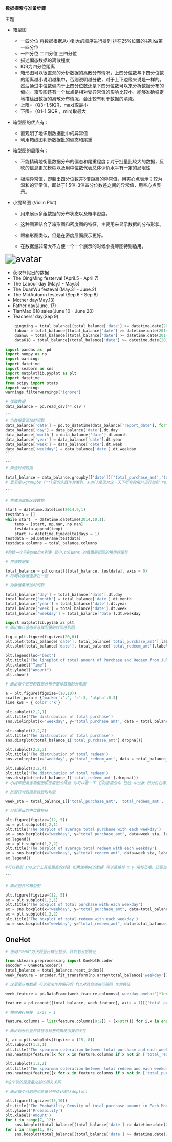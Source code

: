 **数据探索与准备步骤**

 主题

- 箱型图 

  - 一四分位 将数据根据从小到大的顺序进行排列 排在25%位置的书叫做第一四分位 
  - 一四分位 二四分位 三四分位 
  - 描述偏态数据的离散程度 
  - IQR为四分位距离
  - 箱形图可以很直观的分析数据的离散分布情况，上四分位数与下四分位数的距离越小说明越集中，否则说明越分散，对于上下边缘来说是一样的。然后通过中位数偏向于上四分位数还是下四分位数可以来分析数据分布的偏向。箱形图还有一个优点是相对受异常值的影响比较小，能够准确稳定地描绘出数据的离散分布情况，会比较有利于数据的清洗。
  - 上限=（Q3+1.5IQR，max)取最小
  - 下限=（Q1-1.5IQR ，min)取最大

- 箱型图的优点有：

  - 直观明了地识别数据批中的异常值
  - 利用箱线图判断数据批的偏态和尾重

- 箱型图的局限有：

  - 不能精确地衡量数据分布的偏态和尾重程度；对于批量比较大的数据，反映的信息更加模糊以及用中位数代表总体评价水平有一定的局限性

  - 极端异常值，即超出四分位数差3倍距离的异常值，用实心点表示；较为温和的异常值，即处于1.5倍-3倍四分位数差之间的异常值，用空心点表示。

    

- 小提琴图 (Violin Plot)

  - 用来展示多组数据的分布状态以及概率密度。
  - 这种图表结合了箱形图和密度图的特征，主要用来显示数据的分布形状。

  - 跟箱形图类似，但是在密度层面展示更好。
  - 在数据量非常大不方便一个一个展示的时候小提琴图特别适用。

<img src="./pic/box.png" alt="avatar" style="zoom:200%;" />






-  获取节假日的数据
- The QingMing festerval (April.5 - April.7)
- The Labour day (May.1 - May.5)
- The DuanWu festeval (May.31 - June.2)
- The MidAutumn festeval (Sep.6 - Sep.8)
-  Mother day(May.13)
- Father day(June. 17)
- TianMao 618 sales(June 10 - June 20)
- Teachers' day(Sep 9)

```python
	qingming = total_balance[(total_balance['date'] >= datetime.date(2014,4,5)) & (total_balance['date'] < datetime.date(2014,4,8))]
	labour = total_balance[(total_balance['date'] >= datetime.date(2014,5,1)) & (total_balance['date'] < datetime.date(2014,5,4))]
	duanwu = total_balance[(total_balance['date'] >= datetime.date(2014,5,31)) & (total_balance['date'] < datetime.date(2014,6,3))]
	data618 = total_balance[(total_balance['date'] >= datetime.date(2014,6,10)) & (total_balance['date'] < datetime.date(2014,6,20))]'''
```
```python
import pandas as  pd
import numpy as np
import warnings 
import datetime
import seaborn as sns
import matplotlib.pyplot as plt
import datetime 
from scipy import stats
import warnings
warnings.filterwarnings('ignore')
```
```python
# 读取数据
data_balance = pd.read_csv(**.csv')
```

```python
​```
# 为数据集添加时间戳
data_balance['date'] = pd.to_datetime(data_balance['report_date'], format= "%Y%m%d")
data_balance['day'] = data_balance['date'].dt.day
data_balance['month'] = data_balance['date'].dt.month
data_balance['year'] = data_balance['date'].dt.year
data_balance['week'] = data_balance['date'].dt.week
data_balance['weekday'] = data_balance['date'].dt.weekday
​```
```

```python
​```
# 聚合时间数据

total_balance = data_balance.groupby(['date'])['total_purchase_amt','total_redeem_amt'].sum().reset_index()
# 意思是以groupby (**)里的东西作为索引，sum()是说对这一天下所有的用户进行加和 reset_index()是说给开头一个索引序列

​```
```

```python
# 生成测试集区段数据

start = datetime.datetime(2014,9,1)
testdata = []
while start != datetime.datetime(2014,10,1):
    temp = [start, np.nan, np.nan]
    testdata.append(temp)
    start += datetime.timedelta(days = 1)
testdata = pd.DataFrame(testdata)
testdata.columns = total_balance.columns

#构建一个空的pandas列表 其中.columns 的意思是相同的横坐标属性

```

```python
# 拼接数据集

total_balance = pd.concat([total_balance, testdata], axis = 0)
# 将两块数据连接在一起
```

```python
# 为数据集添加时间戳

total_balance['day'] = total_balance['date'].dt.day
total_balance['month'] = total_balance['date'].dt.month
total_balance['year'] = total_balance['date'].dt.year
total_balance['week'] = total_balance['date'].dt.week
total_balance['weekday'] = total_balance['date'].dt.weekday
```

```python
import matplotlib.pylab as plt
# 画出每日总购买与赎回量的时间序列图

fig = plt.figure(figsize=(20,6))
plt.plot(total_balance['date'], total_balance['total_purchase_amt'],label='purchase')
plt.plot(total_balance['date'], total_balance['total_redeem_amt'],label='redeem')

plt.legend(loc='best')
plt.title("The lineplot of total amount of Purchase and Redeem from July.13 to Sep.14")
plt.xlabel("Time")
plt.ylabel("Amount")
plt.show()
```

```python
# 画出每个翌日的数据分布于整体数据的分布图

a = plt.figure(figsize=(10,10))
scatter_para = {'marker':'.', 's':3, 'alpha':0.3}
line_kws = {'color':'k'}

plt.subplot(2,2,1)
plt.title('The distrubution of total purchase')
sns.violinplot(x='weekday', y='total_purchase_amt', data = total_balance_1, scatter_kws=scatter_para, line_kws=line_kws)

plt.subplot(2,2,2)
plt.title('The distrubution of total purchase')
sns.distplot(total_balance_1['total_purchase_amt'].dropna())

plt.subplot(2,2,3)
plt.title('The distrubution of total redeem')
sns.violinplot(x='weekday', y='total_redeem_amt', data = total_balance_1, scatter_kws=scatter_para, line_kws=line_kws)

plt.subplot(2,2,4)
plt.title('The distrubution of total redeem')
sns.distplot(total_balance_1['total_redeem_amt'].dropna())
# 小提琴图兼备箱型图和密度图的特点 你可以看一下 它的密度分布 已经 中位数 四分位在哪里

```

```python
# 按翌日对数据聚合后取均值

week_sta = total_balance_1[['total_purchase_amt', 'total_redeem_amt', 'weekday']].groupby('weekday', as_index=False).mean()
```

```python
# 分析翌日的中位数特征

plt.figure(figsize=(12, 5))
ax = plt.subplot(1,2,1)
plt.title('The barplot of average total purchase with each weekday')
ax = sns.barplot(x="weekday", y="total_purchase_amt", data=week_sta, label='Purchase')
ax.legend()
ax = plt.subplot(1,2,2)
plt.title('The barplot of average total redeem with each weekday')
ax = sns.barplot(x="weekday", y="total_redeem_amt", data=week_sta, label='Redeem')
ax.legend()

#可以看到 sns这个工具是更高的封装 如果使用pd的数据 可以直接将 x y 用标签喂。还要加data = 
```

```python
​```

# 画出翌日的箱型图

plt.figure(figsize=(12, 5))
ax = plt.subplot(1,2,1)
plt.title('The boxplot of total purchase with each weekday')
ax = sns.boxplot(x="weekday", y="total_purchase_amt", data=total_balance_1)
ax = plt.subplot(1,2,2)
plt.title('The boxplot of total redeem with each weekday')
ax = sns.boxplot(x="weekday", y="total_redeem_amt", data=total_balance_1)
```

## OneHot

```python
# 使用OneHot方法将翌日特征划分，获取划分后特征

from sklearn.preprocessing import OneHotEncoder
encoder = OneHotEncoder()
total_balance = total_balance.reset_index()
week_feature = encoder.fit_transform(np.array(total_balance['weekday']).reshape(-1, 1)).toarray()

# 这里是以堆数据 可以用来作为编码的 fit对其自动进行编码 作为特征

week_feature = pd.DataFrame(week_feature,columns=['weekday_onehot']*len(week_feature[0]))

feature = pd.concat([total_balance, week_feature], axis = 1)[['total_purchase_amt', 'total_redeem_amt','weekday_onehot','date']]

# 横向进行拼接  axis = 1

feature.columns = list(feature.columns[0:2]) + [x+str(i) for i,x in enumerate(feature.columns[2:-1])] + ['date']
```

 ```python
# 画出划分后翌日特征与标签的斯皮尔曼相关性

f, ax = plt.subplots(figsize = (15, 8))
plt.subplot(1,2,1)
plt.title('The spearman coleration between total purchase and each weekday')
sns.heatmap(feature[[x for x in feature.columns if x not in ['total_redeem_amt', 'date'] ]].corr('spearman'),linewidths = 0.1, vmax = 0.2, vmin=-0.2)

plt.subplot(1,2,2)
plt.title('The spearman coleration between total redeem and each weekday')
sns.heatmap(feature[[x for x in feature.columns if x not in ['total_purchase_amt', 'date'] ]].corr('spearman'),linewidths = 0.1,  vmax = 0.2, vmin=-0.2)

#这个说的是变量之前的相关关系 
 ```

```python
# 画出每个月的购买总量分布估计图(kdeplot)

plt.figure(figsize=(15,10))
plt.title('The Probability Density of total purchase amount in Each Month')
plt.ylabel('Probability')
plt.xlabel('Amount')
for i in range(7, 12):
    sns.kdeplot(total_balance[(total_balance['date'] >= datetime.date(2013,i,1)) & (total_balance['date'] < datetime.date(2013,i+1,1))]['total_purchase_amt'],label='13Y,'+str(i)+'M')
for i in range(1, 9):
    sns.kdeplot(total_balance[(total_balance['date'] >= datetime.date(2014,i,1)) & (total_balance['date'] < datetime.date(2014,i+1,1))]['total_purchase_amt'],label='14Y,'+str(i)+'M')
    
```

